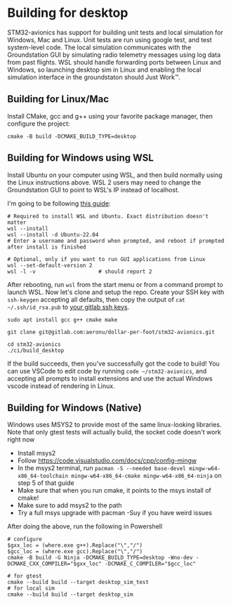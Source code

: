 # Building for desktop

STM32-avionics has support for building unit tests and local simulation for Windows, Mac and Linux. Unit tests are run using google test, and test system-level code. The local simulation communicates with the Groundstation GUI by simulating radio telemetry messages using log data from past flights. WSL should handle forwarding ports between Linux and Windows, so launching desktop sim in Linux and enabling the local simulation interface in the groundstaton should Just Work:tm:.


## Building for Linux/Mac

Install CMake, gcc and g++ using your favorite package manager, then configure the project:

```
cmake -B build -DCMAKE_BUILD_TYPE=desktop
```


## Building for Windows using WSL

Install Ubuntu on your computer using WSL, and then build normally using the Linux instructions above. WSL 2 users may need to change the Groundstation GUI to point to WSL's IP instead of localhost.

I'm going to be following [this guide](https://learn.microsoft.com/en-us/windows/wsl/install):

```
# Required to install WSL and Ubuntu. Exact distribution doesn't matter
wsl --install
wsl --install -d Ubuntu-22.04
# Enter a username and password when prompted, and reboot if prompted after install is finished

# Optional, only if you want to run GUI applications from Linux
wsl --set-default-version 2 
wsl -l -v                    # should report 2
```

After rebooting, run `wsl` from the start menu or from a command prompt to launch WSL. Now let's clone and setup the repo. Create your SSH key with `ssh-keygen` accepting all defaults, then copy the output of `cat ~/.ssh/id_rsa.pub` to [your gitlab ssh keys](https://gitlab.com/-/profile/keys).

```
sudo apt install gcc g++ cmake make

git clone git@gitlab.com:aeronu/dollar-per-foot/stm32-avionics.git

cd stm32-avionics
./ci/build_desktop
```

If the build succeeds, then you've successfully got the code to build! You can use VSCode to edit code by running `code ~/stm32-avionics`, and accepting all prompts to install extensions and use the actual Windows vscode instead of rendering in Linux. 


## Building for Windows (Native)

Windows uses MSYS2 to provide most of the same linux-looking libraries. Note that only gtest tests will actually build, the socket code doesn't work right now

- Install msys2
- Follow https://code.visualstudio.com/docs/cpp/config-mingw
- In the msys2 terminal, run `pacman -S --needed base-devel mingw-w64-x86_64-toolchain mingw-w64-x86_64-cmake mingw-w64-x86_64-ninja` on step 5 of that guide
- Make sure that when you run cmake, it points to the msys install of cmake!
- Make sure to add msys2 to the path
- Try a full msys upgrade with pacman -Suy if you have weird issues

After doing the above, run the following in Powershell

```
# configure
$gxx_loc = (where.exe g++).Replace("\","/")
$gcc_loc = (where.exe gcc).Replace("\","/")
cmake -B build -G Ninja -DCMAKE_BUILD_TYPE=desktop -Wno-dev -DCMAKE_CXX_COMPILER="$gxx_loc" -DCMAKE_C_COMPILER="$gcc_loc"

# for gtest
cmake --build build --target desktop_sim_test
# for local sim
cmake --build build --target desktop_sim
```
